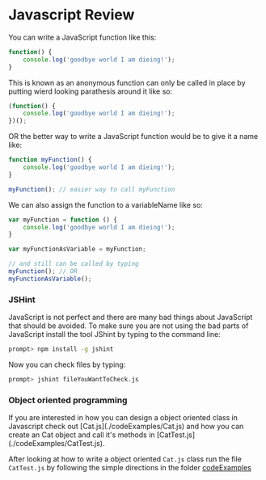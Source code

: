 Javascript Review
=================

You can write a JavaScript function like this:
```js
function() {
	console.log('goodbye world I am dieing!');
}
```

This is known as an anonymous function can only be called
in place by putting wierd looking parathesis around it like so:

```js
(function() {
	console.log('goodbye world I am dieing!');
})();
```

OR the better way to write a JavaScript function would be to
give it a name like:
```js
function myFunction() {
	console.log('goodbye world I am dieing!');
}

myFunction(); // easier way to call myFunction
```

We can also assign the function to a variableName like so:
```js
var myFunction = function () {
	console.log('goodbye world I am dieing!');
}

var myFunctionAsVariable = myFunction;

// and still can be called by typing
myFunction(); // OR
myFunctionAsVariable();
```

<h3>JSHint</h3>
JavaScript is not perfect and there are many bad things about JavaScript that 
should be avoided. To make sure you are not using the bad parts of JavaScript 
install the tool JShint by typing to the command line:

```sh
prompt> npm install -g jshint
```

Now you can check files by typing:

```sh
prompt> jshint fileYouWantToCheck.js
```

<h3>Object oriented programming</h3>
If you are interested in how you can design a object oriented class in 
Javascript check out [Cat.js](./codeExamples/Cat.js) and how you can create an 
Cat object and call it's methods in [CatTest.js](./codeExamples/CatTest.js).

After looking at how to write a object oriented `Cat.js` class run the file
`CatTest.js` by following the simple directions in the folder
[codeExamples](./codeExamples)